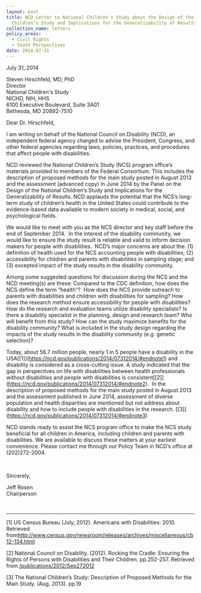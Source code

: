 ```yaml
---
layout: post
title: NCD Letter to National Children's Study about the Design of the National
  Children’s Study and Implications for the Generalizability of Results
collection_name: letters
policy_areas:
  - Civil Rights
  - Youth Perspectives
date: 2014-07-31
---
```

July 31, 2014

Steven Hirschfeld, MD, PhD\
Director\
National Children's Study\
NICHD, NIH, HHS\
6100 Executive Boulevard, Suite 3A01\
Bethesda, MD 20892-7510

Dear Dr. Hirschfeld,

I am writing on behalf of the National Council on Disability (NCD), an independent federal agency charged to advise the President, Congress, and other federal agencies regarding laws, policies, practices, and procedures that affect people with disabilities. 

NCD reviewed the National Children’s Study (NCS) program office’s materials provided to members of the Federal Consortium. This includes the description of proposed methods for the main study posted in August 2013 and the assessment (advanced copy) in June 2014 by the Panel on the Design of the National Children’s Study and Implications for the Generalizability of Results. NCD applauds the potential that the NCS’s long-term study of children’s health in the United States could contribute to the evidence-based data available to modern society in medical, social, and psychological fields.

We would like to meet with you as the NCS director and key staff before the end of September 2014.  In the interest of the disability community, we would like to ensure the study result is reliable and valid to inform decision makers for people with disabilities.  NCD’s major concerns are about the: (1) definition of health used for the NCS accounting people with disabilities; (2) accessibility for children and parents with disabilities in sampling stage; and (3) excepted impact of the study results in the disability community.

Among some suggested questions for discussion during the NCS and the NCD meeting(s) are these: Compared to the CDC definition, how does the NCS define the term “health”?  How does the NCS provide outreach to parents with disabilities and children with disabilities for sampling? How does the research method ensure accessibility for people with disabilities? How do the research and evaluation teams utilize disability specialists? Is there a disability specialist in the planning, design and research team? Who will benefit from this study? How can the study maximize benefits for the disability community? What is included in the study design regarding the impacts of the study results in the disability community (e.g. genetic selection)?

Today, about 56.7 million people, nearly 1 in 5 people have a disability in the USA[\[1]](https://ncd.gov/publications/2014/07312014/#endnote1) and disability is considered as a cross-cutting issue. A study indicated that the gap in perspectives on life with disabilities between health professionals without disabilities and people with disabilities is consistent[\[2]](https://ncd.gov/publications/2014/07312014/#endnote2).  In the description of proposed methods for the main study posted in August 2013 and the assessment published in June 2014, assessment of diverse population and health disparities are mentioned but not address about disability and how to include people with disabilities in the research. [\[3]](https://ncd.gov/publications/2014/07312014/#endnote3)

NCD stands ready to assist the NCS program office to make the NCS study beneficial for all children in America, including children and parents with disabilities. We are available to discuss these matters at your earliest convenience. Please contact me through our Policy Team in NCD’s office at (202)272-2004.

 

Sincerely,

Jeff Rosen\
Chairperson

 



- - -

[](<>)\[1] US Census Bureau (July, 2012). Americans with Disabilities: 2010. Retrieved from<http://www.census.gov/newsroom/releases/archives/miscellaneous/cb12-134.html>

[](<>)\[2] National Council on Disability. (2012). Rocking the Cradle: Ensuring the Rights of Persons with Disabilities and Their Children. pp.252-257. Retrieved from [/publications/2012/Sep272012](https://ncd.gov/publications/2012/Sep272012)

[](<>)\[3] The National Children’s Study: Description of Proposed Methods for the Main Study. (Aug, 2013). pp.19
